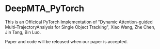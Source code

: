 # DeepMTA_PyTorch

This is an Officical PyTorch Implementation of "Dynamic Attention-guided Multi-TrajectoryAnalysis for Single Object Tracking", Xiao Wang, Zhe Chen, Jin Tang, Bin Luo. 

Paper and code will be released when our paper is accepted. 

